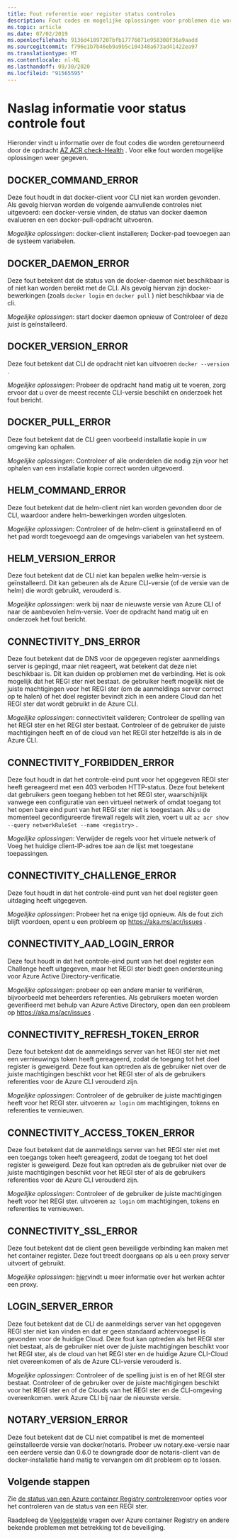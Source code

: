 ```yaml
---
title: Fout referentie voor register status controles
description: Fout codes en mogelijke oplossingen voor problemen die worden gevonden door de opdracht AZ ACR check-Health Diagnostic uit te voeren in Azure Container Registry
ms.topic: article
ms.date: 07/02/2019
ms.openlocfilehash: 9136d41097207bfb17776071e958308f36a9aadd
ms.sourcegitcommit: f796e1b7b46eb9a9b5c104348a673ad41422ea97
ms.translationtype: MT
ms.contentlocale: nl-NL
ms.lasthandoff: 09/30/2020
ms.locfileid: "91565595"
---
```

# <a name="health-check-error-reference"></a>Naslag informatie voor status controle fout

Hieronder vindt u informatie over de fout codes die worden geretourneerd door de opdracht [AZ ACR check-Health][az-acr-check-health] . Voor elke fout worden mogelijke oplossingen weer gegeven.

## <a name="docker_command_error"></a>DOCKER_COMMAND_ERROR

Deze fout houdt in dat docker-client voor CLI niet kan worden gevonden. Als gevolg hiervan worden de volgende aanvullende controles niet uitgevoerd: een docker-versie vinden, de status van docker daemon evalueren en een docker-pull-opdracht uitvoeren.

*Mogelijke oplossingen*: docker-client installeren; Docker-pad toevoegen aan de systeem variabelen.

## <a name="docker_daemon_error"></a>DOCKER_DAEMON_ERROR

Deze fout betekent dat de status van de docker-daemon niet beschikbaar is of niet kan worden bereikt met de CLI. Als gevolg hiervan zijn docker-bewerkingen (zoals `docker login` en `docker pull` ) niet beschikbaar via de cli.

*Mogelijke oplossingen*: start docker daemon opnieuw of Controleer of deze juist is geïnstalleerd.

## <a name="docker_version_error"></a>DOCKER_VERSION_ERROR

Deze fout betekent dat CLI de opdracht niet kan uitvoeren `docker --version` .

*Mogelijke oplossingen*: Probeer de opdracht hand matig uit te voeren, zorg ervoor dat u over de meest recente CLI-versie beschikt en onderzoek het fout bericht.

## <a name="docker_pull_error"></a>DOCKER_PULL_ERROR

Deze fout betekent dat de CLI geen voorbeeld installatie kopie in uw omgeving kan ophalen.

*Mogelijke oplossingen*: Controleer of alle onderdelen die nodig zijn voor het ophalen van een installatie kopie correct worden uitgevoerd.

## <a name="helm_command_error"></a>HELM_COMMAND_ERROR

Deze fout betekent dat de helm-client niet kan worden gevonden door de CLI, waardoor andere helm-bewerkingen worden uitgesloten.

*Mogelijke oplossingen*: Controleer of de helm-client is geïnstalleerd en of het pad wordt toegevoegd aan de omgevings variabelen van het systeem.

## <a name="helm_version_error"></a>HELM_VERSION_ERROR

Deze fout betekent dat de CLI niet kan bepalen welke helm-versie is geïnstalleerd. Dit kan gebeuren als de Azure CLI-versie (of de versie van de helm) die wordt gebruikt, verouderd is.

*Mogelijke oplossingen*: werk bij naar de nieuwste versie van Azure CLI of naar de aanbevolen helm-versie. Voer de opdracht hand matig uit en onderzoek het fout bericht.

## <a name="connectivity_dns_error"></a>CONNECTIVITY_DNS_ERROR

Deze fout betekent dat de DNS voor de opgegeven register aanmeldings server is gepingd, maar niet reageert, wat betekent dat deze niet beschikbaar is. Dit kan duiden op problemen met de verbinding. Het is ook mogelijk dat het REGI ster niet bestaat. de gebruiker heeft mogelijk niet de juiste machtigingen voor het REGI ster (om de aanmeldings server correct op te halen) of het doel register bevindt zich in een andere Cloud dan het REGI ster dat wordt gebruikt in de Azure CLI.

*Mogelijke oplossingen*: connectiviteit valideren; Controleer de spelling van het REGI ster en het REGI ster bestaat. Controleer of de gebruiker de juiste machtigingen heeft en of de cloud van het REGI ster hetzelfde is als in de Azure CLI.

## <a name="connectivity_forbidden_error"></a>CONNECTIVITY_FORBIDDEN_ERROR

Deze fout houdt in dat het controle-eind punt voor het opgegeven REGI ster heeft gereageerd met een 403 verboden HTTP-status. Deze fout betekent dat gebruikers geen toegang hebben tot het REGI ster, waarschijnlijk vanwege een configuratie van een virtueel netwerk of omdat toegang tot het open bare eind punt van het REGI ster niet is toegestaan. Als u de momenteel geconfigureerde firewall regels wilt zien, voert u uit `az acr show --query networkRuleSet --name <registry>` .

*Mogelijke oplossingen*: Verwijder de regels voor het virtuele netwerk of Voeg het huidige client-IP-adres toe aan de lijst met toegestane toepassingen.

## <a name="connectivity_challenge_error"></a>CONNECTIVITY_CHALLENGE_ERROR

Deze fout houdt in dat het controle-eind punt van het doel register geen uitdaging heeft uitgegeven.

*Mogelijke oplossingen*: Probeer het na enige tijd opnieuw. Als de fout zich blijft voordoen, opent u een probleem op https://aka.ms/acr/issues .

## <a name="connectivity_aad_login_error"></a>CONNECTIVITY_AAD_LOGIN_ERROR

Deze fout houdt in dat het controle-eind punt van het doel register een Challenge heeft uitgegeven, maar het REGI ster biedt geen ondersteuning voor Azure Active Directory-verificatie.

*Mogelijke oplossingen*: probeer op een andere manier te verifiëren, bijvoorbeeld met beheerders referenties. Als gebruikers moeten worden geverifieerd met behulp van Azure Active Directory, open dan een probleem op https://aka.ms/acr/issues .

## <a name="connectivity_refresh_token_error"></a>CONNECTIVITY_REFRESH_TOKEN_ERROR

Deze fout betekent dat de aanmeldings server van het REGI ster niet met een vernieuwings token heeft gereageerd, zodat de toegang tot het doel register is geweigerd. Deze fout kan optreden als de gebruiker niet over de juiste machtigingen beschikt voor het REGI ster of als de gebruikers referenties voor de Azure CLI verouderd zijn.

*Mogelijke oplossingen*: Controleer of de gebruiker de juiste machtigingen heeft voor het REGI ster. uitvoeren `az login` om machtigingen, tokens en referenties te vernieuwen.

## <a name="connectivity_access_token_error"></a>CONNECTIVITY_ACCESS_TOKEN_ERROR

Deze fout betekent dat de aanmeldings server van het REGI ster niet met een toegangs token heeft gereageerd, zodat de toegang tot het doel register is geweigerd. Deze fout kan optreden als de gebruiker niet over de juiste machtigingen beschikt voor het REGI ster of als de gebruikers referenties voor de Azure CLI verouderd zijn.

*Mogelijke oplossingen*: Controleer of de gebruiker de juiste machtigingen heeft voor het REGI ster. uitvoeren `az login` om machtigingen, tokens en referenties te vernieuwen.

## <a name="connectivity_ssl_error"></a>CONNECTIVITY_SSL_ERROR

Deze fout betekent dat de client geen beveiligde verbinding kan maken met het container register. Deze fout treedt doorgaans op als u een proxy server uitvoert of gebruikt.

*Mogelijke oplossingen*: [hier](/cli/azure/use-cli-effectively)vindt u meer informatie over het werken achter een proxy.

## <a name="login_server_error"></a>LOGIN_SERVER_ERROR

Deze fout betekent dat de CLI de aanmeldings server van het opgegeven REGI ster niet kan vinden en dat er geen standaard achtervoegsel is gevonden voor de huidige Cloud. Deze fout kan optreden als het REGI ster niet bestaat, als de gebruiker niet over de juiste machtigingen beschikt voor het REGI ster, als de cloud van het REGI ster en de huidige Azure CLI-Cloud niet overeenkomen of als de Azure CLI-versie verouderd is.

*Mogelijke oplossingen*: Controleer of de spelling juist is en of het REGI ster bestaat. Controleer of de gebruiker over de juiste machtigingen beschikt voor het REGI ster en of de Clouds van het REGI ster en de CLI-omgeving overeenkomen. werk Azure CLI bij naar de nieuwste versie.

## <a name="notary_version_error"></a>NOTARY_VERSION_ERROR

Deze fout betekent dat de CLI niet compatibel is met de momenteel geïnstalleerde versie van docker/notaris. Probeer uw notary.exe-versie naar een eerdere versie dan 0.6.0 te downgrade door de notaris-client van de docker-installatie hand matig te vervangen om dit probleem op te lossen.

## <a name="next-steps"></a>Volgende stappen

Zie [de status van een Azure container Registry controleren](container-registry-check-health.md)voor opties voor het controleren van de status van een REGI ster.

Raadpleeg de [Veelgestelde](container-registry-faq.md) vragen over Azure container Registry en andere bekende problemen met betrekking tot de beveiliging.





<!-- LINKS - internal -->
[az-acr-check-health]: /cli/azure/acr#az-acr-check-health

